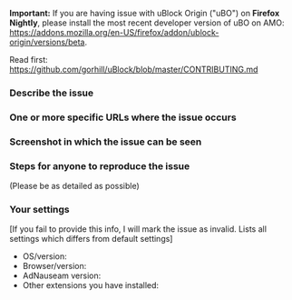 **Important:** If you are having issue with uBlock Origin ("uBO") on **Firefox Nightly**, please install the most recent developer version of uBO on AMO: <https://addons.mozilla.org/en-US/firefox/addon/ublock-origin/versions/beta>.

Read first: <https://github.com/gorhill/uBlock/blob/master/CONTRIBUTING.md>

### Describe the issue


### One or more specific URLs where the issue occurs


### Screenshot in which the issue can be seen


### Steps for anyone to reproduce the issue
(Please be as detailed as possible)

### Your settings

[If you fail to provide this info, I will mark the issue as invalid. Lists all settings which differs from default settings]

- OS/version:
- Browser/version:
- AdNauseam version:
- Other extensions you have installed:
